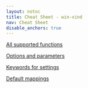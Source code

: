 ```yaml
---
layout: notoc
title: Cheat Sheet - win-vind
nav: Cheat Sheet
disable_anchors: true
---
```


<div id="cs-container">
  <a href="functions" class="site-masthead__button flex-max grid-link-item" id="cs-func">
    <i class="fas fa-box-open flex-max flex-fa"></i>
    <p>All supported functions</p>
  </a>

  <a href="options" class="site-masthead__button flex-max grid-link-item" id="cs-opt">
    <i class="fas fa-tools flex-max flex-fa"></i>
    <p>Options and parameters</p>
  </a>

  <a href="keywords" class="site-masthead__button flex-max grid-link-item" id="cs-keywd">
    <i class="fas fa-book flex-max flex-fa"></i>
    <p>Keywords for settings</p>
  </a>

  <a href="defaults" class="site-masthead__button flex-max grid-link-item" id="cs-def">
    <i class="fas fa-map flex-max flex-fa"></i>
    <p>Default mappings</p>
  </a>
</div>
